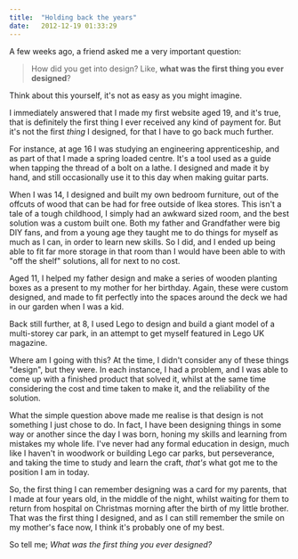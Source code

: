 ```yaml
---
title:  "Holding back the years"
date:   2012-12-19 01:33:29
---
```


A few weeks ago, a friend asked me a very important question:

> How did you get into design? Like, **what was the first thing you ever designed**?

Think about this yourself, it's not as easy as you might imagine.

I immediately answered that I made my first website aged 19, and it's true, that is definitely the first thing I ever received any kind of payment for. But it's not the first *thing* I designed, for that I have to go back much further.

For instance, at age 16 I was studying an engineering apprenticeship, and as part of that I made a spring loaded centre. It's a tool used as a guide when tapping the thread of a bolt on a lathe. I designed and made it by hand, and still occasionally use it to this day when making guitar parts.

When I was 14, I designed and built my own bedroom furniture, out of the offcuts of wood that can be had for free outside of Ikea stores. This isn't a tale of a tough childhood, I simply had an awkward sized room, and the best solution was a custom built one. Both my father and Grandfather were big DIY fans, and from a young age they taught me to do things for myself as much as I can, in order to learn new skills. So I did, and I ended up being able to fit far more storage in that room than I would have been able to with "off the shelf" solutions, all for next to no cost.

Aged 11, I helped my father design and make a series of wooden planting boxes as a present to my mother for her birthday. Again, these were custom designed, and made to fit perfectly into the spaces around the deck we had in our garden when I was a kid.

Back still further, at 8, I used Lego to design and build a giant model of a multi-storey car park, in an attempt to get myself featured in Lego UK magazine.

Where am I going with this? At the time, I didn't consider any of these things "design", but they were. In each instance, I had a problem, and I was able to come up with a finished product that solved it, whilst at the same time considering the cost and time taken to make it, and the reliability of the solution.

What the simple question above made me realise is that design is not something I just chose to do. In fact, I have been designing things in some way or another since the day I was born, honing my skills and learning from mistakes my whole life. I've never had any formal education in design, much like I haven't in woodwork or building Lego car parks, but perseverance, and taking the time to study and learn the craft, *that's* what got me to the position I am in today.

So, the first thing I can remember designing was a card for my parents, that I made at four years old, in the middle of the night, whilst waiting for them to return from hospital on Christmas morning after the birth of my little brother. That was the first thing I designed, and as I can still remember the smile on my mother's face now, I think it's probably one of my best.

So tell me; *What was the first thing you ever designed?*
